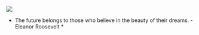 ![](https://medusa.sbs/rose.jpg)

* The future belongs to those who believe in the beauty of their dreams. -Eleanor Roosevelt *
